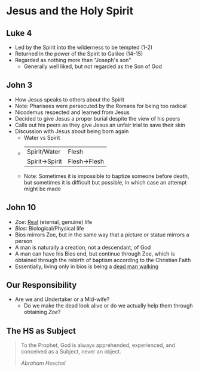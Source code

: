 # Jesus and the Holy Spirit

## Luke 4

- Led by the Spirit into the wilderness to be tempted (1-2)
- Returned in the power of the Spirit to Galilee (14-15)
- Regarded as nothing more than "Joseph's son"
	- Generally well liked, but not regarded as the Son of God

## John 3

- How Jesus speaks to others about the Spirit
- Note: Pharisees were persecuted by the Romans for being too radical
- Nicodemus respected and learned from Jesus
- Decided to give Jesus a proper burial despite the view of his peers
- Calls out his peers as they give Jesus an unfair trial to save their skin
- Discussion with Jesus about being born again
	- Water vs Spirit
	- <table><tr><td>Spirit/Water</td><td>Flesh</td></tr><tr><td>Spirit->Spirit</td><td>Flesh->Flesh</td></tr></table>
	- Note: Sometimes it is impossible to baptize someone before death, but sometimes it is difficult but possible, in which case an attempt might be made

## John 10

- *Zoe*: <u>Real</u> (eternal, genuine) life
- *Bios*: Biological/Physical life
- Bios mirrors Zoe, but in the same way that a picture or statue mirrors a person
- A man is naturally a creation, not a descendant, of God
- A man can have his Bios end, but continue through Zoe, which is obtained through the rebirth of baptism according to the Christian Faith
- Essentially, living only in bios is being a <u>dead man walking</u>

## Our Responsibility

- Are we and Undertaker or a Mid-wife?
	- Do we make the dead look alive or do we actually help them through obtaining *Zoe*?

## The HS as Subject

>To the Prophet, God is always apprehended, experienced, and conceived as a Subject, never an object.
>
>*Abraham Heschel*
